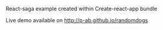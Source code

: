 React-saga example created within Create-react-app bundle

Live demo available on http://p-ab.github.io/randomdogs